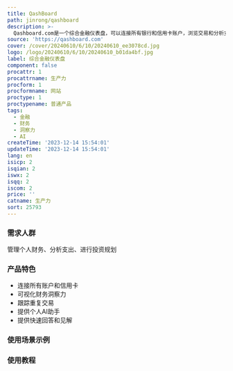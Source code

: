 ```yaml
---
title: QashBoard
path: jinrong/qashboard
description: >-
  Qashboard.com是一个综合金融仪表盘，可以连接所有银行和信用卡账户，浏览交易和分析支出。它提供深入的财务洞察力，可视化您的财务状况，并跟踪重复交易。Qashboard还提供个人AI助手，提供精确的见解和实时投资信息。用户可以通过聊天界面获得快速回答，并保证数据和隐私的安全。
source: 'https://qashboard.com'
cover: /cover/20240610/6/10/20240610_ee3078cd.jpg
logo: /logo/20240610/6/10/20240610_b01da4bf.jpg
label: 综合金融仪表盘
component: false
procattr: 1
procattrname: 生产力
procform: 1
procformname: 网站
proctype: 1
proctypename: 普通产品
tags:
  - 金融
  - 财务
  - 洞察力
  - AI
createTime: '2023-12-14 15:54:01'
updateTime: '2023-12-14 15:54:01'
lang: en
isicp: 2
isqian: 2
iswx: 2
isqq: 2
iscom: 2
price: ''
catname: 生产力
sort: 25793
---
```




### 需求人群
管理个人财务、分析支出、进行投资规划

### 产品特色
* 连接所有账户和信用卡
* 可视化财务洞察力
* 跟踪重复交易
* 提供个人AI助手
* 提供快速回答和见解

### 使用场景示例


### 使用教程


  
